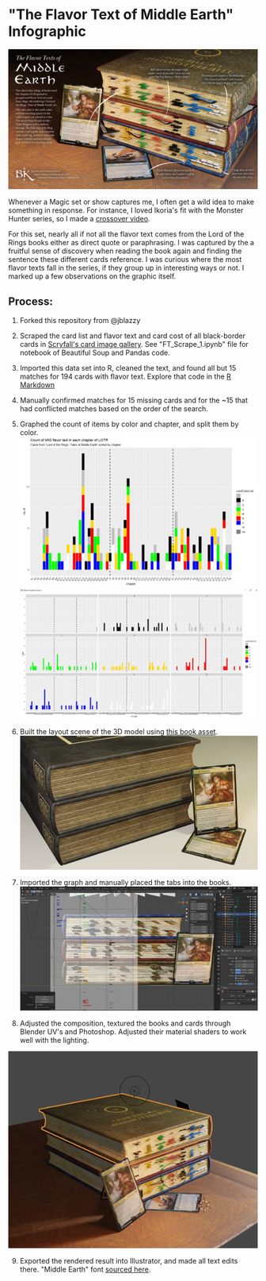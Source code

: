 # "The Flavor Text of Middle Earth" Infographic

![](https://github.com/bennkeel/LOTR/blob/master/Infographic_Final.jpg)

Whenever a Magic set or show captures me, I often get a wild idea to make something in response. For instance, I loved Ikoria's fit with the Monster Hunter series, so I made a [crossover video](https://www.reddit.com/r/magicTCG/comments/gcgnw2/mtgmhw_crossover_concept_clip/).

For this set, nearly all if not all the flavor text comes from the Lord of the Rings books either as direct quote or paraphrasing. I was captured by the a fruitful sense of discovery when reading the book again and finding the sentence these different cards reference. I was curious where the most flavor texts fall in the series, if they group up in interesting ways or not. I marked up a few observations on the graphic itself.

## Process:
1.  Forked this repository from @jblazzy
2.  Scraped the card list and flavor text and card cost of all black-border cards in [Scryfall's card image gallery](https://scryfall.com/sets/ltr?order=set&as=grid). See "FT_Scrape_1.ipynb" file for notebook of Beautiful Soup and Pandas code.
3. Imported this data set into R, cleaned the text, and found all but 15 matches for 194 cards with flavor text. Explore that code in the [R Markdown](https://github.com/bennkeel/LOTR/blob/master/TalesOfMiddleEarth.html)
4.  Manually confirmed matches for 15 missing cards and for the ~15 that had conflicted matches based on the order of the search.
5.  Graphed the count of items by color and chapter, and split them by color.
![](https://github.com/bennkeel/LOTR/blob/master/images/Graph_1.jpg)
![](https://github.com/bennkeel/LOTR/blob/master/images/facet_wrap%20color%20graph.jpg)
6.  Built the layout scene of the 3D model using [this book asset](https://sketchfab.com/3d-models/book-28e028e981604aacb25766852aa279ed).
![](https://github.com/bennkeel/LOTR/blob/master/images/Composition_1.png)

7.  Imported the graph and manually placed the tabs into the books.
![](https://github.com/bennkeel/LOTR/blob/master/images/modelRef_3.jpg)

8.  Adjusted the composition, textured the books and cards through Blender UV's and Photoshop. Adjusted their material shaders to work well with the lighting.

![](https://github.com/bennkeel/LOTR/blob/master/images/modelRef_1.jpg)

9.  Exported the rendered result into Illustrator, and made all text edits there. "Middle Earth" font [sourced here](https://www.fontspace.com/category/lord-of-the-rings).
